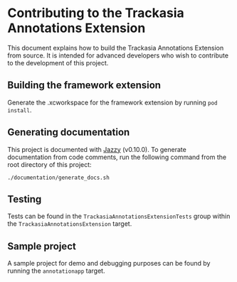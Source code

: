 # Contributing to the Trackasia Annotations Extension

This document explains how to build the Trackasia Annotations Extension from source. It is intended for advanced developers who wish to contribute to the development of this project.

## Building the framework extension

Generate the .xcworkspace for the framework extension by running `pod install`.

## Generating documentation

This project is documented with [Jazzy](https://github.com/realm/jazzy) (v0.10.0). To generate documentation from code comments, run the following command from the root directory of this project:

```
./documentation/generate_docs.sh
```

## Testing

Tests can be found in the `TrackasiaAnnotationsExtensionTests` group within the `TrackasiaAnnotationsExtension` target.

## Sample project

A sample project for demo and debugging purposes can be found by running the `annotationapp` target.